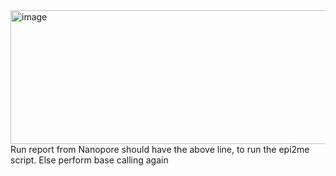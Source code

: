 <img width="582" height="214" alt="image" src="https://github.com/user-attachments/assets/958923bf-b59f-4bf9-bbae-450add8f63d9" />
Run report from Nanopore should have the above line, to run the epi2me script.
Else perform base calling again

